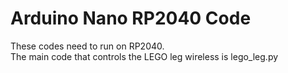 # Arduino Nano RP2040 Code
These codes need to run on RP2040.   
The main code that controls the LEGO leg wireless is lego_leg.py

